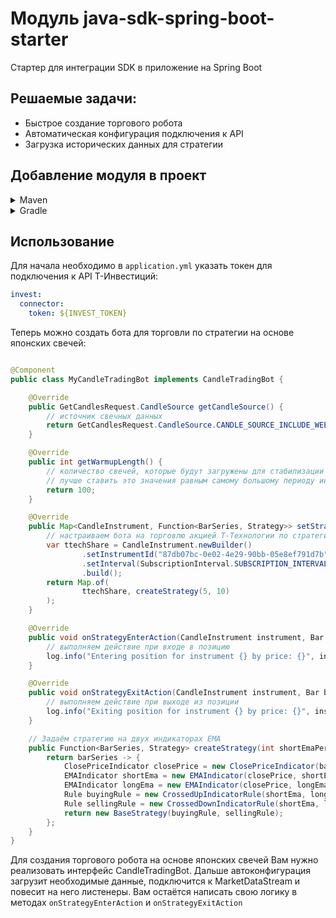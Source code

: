 # Модуль java-sdk-spring-boot-starter

Стартер для интеграции SDK в приложение на Spring Boot

## Решаемые задачи:

* Быстрое создание торгового робота
* Автоматическая конфигурация подключения к API
* Загрузка исторических данных для стратегии

## Добавление модуля в проект

<details>
<summary>Maven</summary>

```xml

<dependencies>
    ...
    <dependency>
        <groupId>ru.tinkoff.piapi</groupId>
        <artifactId>java-sdk-spring-boot-starter</artifactId>
        <version>1.31</version>
    </dependency>
    <!-- Для поддержки стратегий -->
    <dependency>
        <groupId>ru.tinkoff.piapi</groupId>
        <artifactId>java-sdk-strategy</artifactId>
        <version>1.31</version>
    </dependency>
    ...
</dependencies>
```

</details>
<details>
<summary>Gradle</summary>

```groovy
implementation 'ru.tinkoff.piapi:java-sdk-spring-boot-starter:1.31'
// Для поддержки стратегий
implementation 'ru.tinkoff.piapi:java-sdk-strategy:1.31'
```

</details>

## Использование

Для начала необходимо в `application.yml` указать токен для подключения к API Т-Инвестиций:

```yaml
invest:
  connector:
    token: ${INVEST_TOKEN}
```

Теперь можно создать бота для торговли по стратегии на основе японских свечей:

```java

@Component
public class MyCandleTradingBot implements CandleTradingBot {

    @Override
    public GetCandlesRequest.CandleSource getCandleSource() {
        // источник свечных данных
        return GetCandlesRequest.CandleSource.CANDLE_SOURCE_INCLUDE_WEEKEND;
    }

    @Override
    public int getWarmupLength() {
        // количество свечей, которые будут загружены для стабилизации значений индикаторов
        // лучше ставить это значения равным самому большому периоду индикатора, используемого в Вашей стратегии
        return 100;
    }

    @Override
    public Map<CandleInstrument, Function<BarSeries, Strategy>> setStrategies() {
        // настраиваем бота на торговлю акцией Т-Технологии по стратегии ta4j
        var ttechShare = CandleInstrument.newBuilder()
                .setInstrumentId("87db07bc-0e02-4e29-90bb-05e8ef791d7b")
                .setInterval(SubscriptionInterval.SUBSCRIPTION_INTERVAL_ONE_MINUTE)
                .build();
        return Map.of(
                ttechShare, createStrategy(5, 10)
        );
    }

    @Override
    public void onStrategyEnterAction(CandleInstrument instrument, Bar bar) {
        // выполняем действие при входе в позицию
        log.info("Entering position for instrument {} by price: {}", instrument.getInstrumentId(), bar.getClosePrice());
    }

    @Override
    public void onStrategyExitAction(CandleInstrument instrument, Bar bar) {
        // выполняем действие при выходе из позиции
        log.info("Exiting position for instrument {} by price: {}", instrument.getInstrumentId(), bar.getClosePrice());
    }

    // Задаём стратегию на двух индикаторах EMA
    public Function<BarSeries, Strategy> createStrategy(int shortEmaPeriod, int longEmaPeriod) {
        return barSeries -> {
            ClosePriceIndicator closePrice = new ClosePriceIndicator(barSeries);
            EMAIndicator shortEma = new EMAIndicator(closePrice, shortEmaPeriod);
            EMAIndicator longEma = new EMAIndicator(closePrice, longEmaPeriod);
            Rule buyingRule = new CrossedUpIndicatorRule(shortEma, longEma);
            Rule sellingRule = new CrossedDownIndicatorRule(shortEma, longEma);
            return new BaseStrategy(buyingRule, sellingRule);
        };
    }
}
```

Для создания торгового робота на основе японских свечей Вам нужно реализовать интерфейс CandleTradingBot.
Дальше автоконфигурация загрузит необходимые данные, подключится к MarketDataStream и повесит на него листенеры.
Вам остаётся написать свою логику в методах `onStrategyEnterAction` и `onStrategyExitAction`
